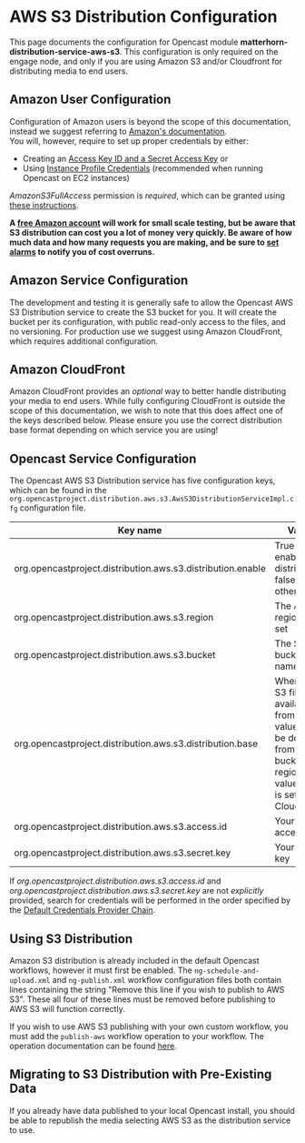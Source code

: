 AWS S3 Distribution Configuration
=================================
This page documents the configuration for Opencast module **matterhorn-distribution-service-aws-s3**.  This configuration is only required on the engage node, and only if you are using Amazon S3 and/or Cloudfront for distributing media to end users.

Amazon User Configuration
-------------------------

Configuration of Amazon users is beyond the scope of this documentation, instead we suggest referring to [Amazon's documentation](http://docs.aws.amazon.com/IAM/latest/UserGuide/introduction.html).  
You will, however, require to set up proper credentials by either:

* Creating an [Access Key ID and a Secret Access Key](https://aws.amazon.com/developers/access-keys/) or 
* Using [Instance Profile Credentials](https://docs.aws.amazon.com/sdk-for-java/v1/developer-guide/java-dg-roles.html) (recommended when running Opencast on EC2 instances)

*AmazonS3FullAccess* permission is *required*, which can be granted using [these instructions](http://docs.aws.amazon.com/IAM/latest/UserGuide/access_policies_inline-using.html).

**A [free Amazon account](https://aws.amazon.com/free/) will work for small scale testing, but be aware that S3 distribution can cost you a lot of money very quickly.  Be aware of how much data and how many requests you are making, and be sure to [set alarms](http://docs.aws.amazon.com/awsaccountbilling/latest/aboutv2/free-tier-alarms.html) to notify you of cost overruns.**

Amazon Service Configuration
----------------------------

The development and testing it is generally safe to allow the Opencast AWS S3 Distribution service to create the S3 bucket for you.  It will create the bucket per its configuration, with public read-only access to the files, and no versioning.  For production use we suggest using Amazon CloudFront, which requires additional configuration.

Amazon CloudFront
-----------------

Amazon CloudFront provides an *optional* way to better handle distributing your media to end users.  While fully configuring CloudFront is outside the scope of this documentation, we wish to note that this does affect one of the keys described below.  Please ensure you use the correct distribution base format depending on which service you are using!

Opencast Service Configuration
------------------------------

The Opencast AWS S3 Distribution service has five configuration keys, which can be found in the `org.opencastproject.distribution.aws.s3.AwsS3DistributionServiceImpl.cfg` configuration file.

|Key name|Value|Example|
|--------|-----|-------|
|org.opencastproject.distribution.aws.s3.distribution.enable|True to enable S3 distribution, false otherwise|true|
|org.opencastproject.distribution.aws.s3.region|The AWS region to set|us-west-2|
|org.opencastproject.distribution.aws.s3.bucket|The S3 bucket name|example-org-dist|
|org.opencastproject.distribution.aws.s3.distribution.base|Where the S3 files are available from.  This value can be derived from the bucket and region values, or is set by CloudFront.|http://s3-us-west-2.amazonaws.com/example-org-dist, or DOMAIN_NAME.cloudfront.net|
|org.opencastproject.distribution.aws.s3.access.id|Your access ID|20 alphanumeric characters|
|org.opencastproject.distribution.aws.s3.secret.key|Your secret key|40 characters|

If *org.opencastproject.distribution.aws.s3.access.id* and *org.opencastproject.distribution.aws.s3.secret.key* are
 not *explicitly* provided, search for credentials will be performed in the order specified by the 
 [Default Credentials Provider Chain](https://docs.aws.amazon.com/sdk-for-java/v1/developer-guide/credentials.html).

Using S3 Distribution
---------------------

Amazon S3 distribution is already included in the default Opencast workflows, however it must first be enabled.  The `ng-schedule-and-upload.xml` and `ng-publish.xml` workflow configuration files both contain lines containing the string "Remove this line if you wish to publish to AWS S3".  These all four of these lines must be removed before publishing to AWS S3 will function correctly.

If you wish to use AWS S3 publishing with your own custom workflow, you must add the `publish-aws` workflow operation to your workflow.  The operation documentation can be found [here](../workflowoperationhandlers/publishaws-woh.md).

Migrating to S3 Distribution with Pre-Existing Data
---------------------------------------------------

If you already have data published to your local Opencast install, you should be able to republish the media selecting AWS S3 as the distribution service to use.
